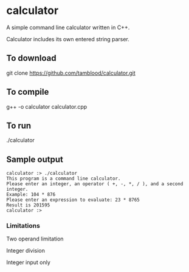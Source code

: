 # calculator

A simple command line calculator written in C++.

Calculator includes its own entered string parser.

## To download

git clone https://github.com/tamblood/calculator.git

## To compile

g++ -o calculator calculator.cpp

## To run

./calculator

## Sample output

```
calculator :> ./calculator 
This program is a command line calculator.
Please enter an integer, an operator ( +, -, *, / ), and a second integer.
Example: 104 * 876 
Please enter an expression to evaluate: 23 * 8765
Result is 201595
calculator :>
```

### Limitations

Two operand limitation

Integer division

Integer input only
